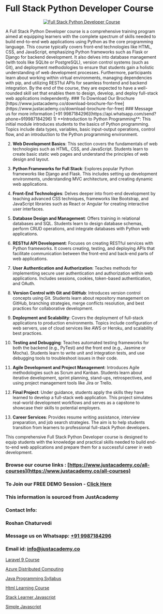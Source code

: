 # Full Stack Python Developer Course

<p align="center">
  <a href="https://justacademy.co/program-detail/full-stack-web-development">
    <img src="https://justacademy.co/storage2/program_images/1704700371.webp" alt="Full Stack Python Developer Course">
  </a>
</p>
A Full Stack Python Developer course is a comprehensive training program aimed at equipping learners with the complete spectrum of skills needed to build end-to-end web applications using Python as the core programming language. This course typically covers front-end technologies like HTML, CSS, and JavaScript, emphasizing Python frameworks such as Flask or Django for backend development. It also delves into database management (with tools like SQLite or PostgreSQL), version control systems (such as Git), and deployment methodologies to ensure that students gain a holistic understanding of web development processes. Furthermore, participants learn about working within virtual environments, managing dependencies with pip, and utilizing RESTful APIs for seamless frontend and backend integration. By the end of the course, they are expected to have a well-rounded skill set that enables them to design, develop, and deploy full-stack web applications independently.
### To Download Our Brochure [https://www.justacademy.co/download-brochure-for-free](https://www.justacademy.co/download-brochure-for-free)
### Message us for more information [+91 9987184296](https://api.whatsapp.com/send?phone=919987184296)
1) **Introduction to Python Programming**: This initial module introduces students to the basics of Python programming. Topics include data types, variables, basic input-output operations, control flow, and an introduction to the Python programming environment.

2) **Web Development Basics**: This section covers the fundamentals of web technologies such as HTML, CSS, and JavaScript. Students learn to create basic static web pages and understand the principles of web design and layout.

3) **Python Frameworks for Full Stack**: Explores popular Python frameworks like Django and Flask. This includes setting up development environments, understanding MVC architecture, and creating dynamic web applications.

4) **Front-End Technologies**: Delves deeper into front-end development by teaching advanced CSS techniques, frameworks like Bootstrap, and JavaScript libraries such as React or Angular for creating interactive user interfaces.

5) **Database Design and Management**: Offers training in relational databases and SQL. Students learn to design database schemas, perform CRUD operations, and integrate databases with Python web applications.

6) **RESTful API Development**: Focuses on creating RESTful services with Python frameworks. It covers creating, testing, and deploying APIs that facilitate communication between the front-end and back-end parts of web applications.

7) **User Authentication and Authorization**: Teaches methods for implementing secure user authentication and authorization within web applications. Includes sessions, cookies, token-based authentication, and OAuth.

8) **Version Control with Git and GitHub**: Introduces version control concepts using Git. Students learn about repository management on GitHub, branching strategies, merge conflicts resolution, and best practices for collaborative development.

9) **Deployment and Scalability**: Covers the deployment of full-stack applications to production environments. Topics include configuration of web servers, use of cloud services like AWS or Heroku, and scalability best practices.

10) **Testing and Debugging**: Teaches automated testing frameworks for both the backend (e.g., PyTest) and the front end (e.g., Jasmine or Mocha). Students learn to write unit and integration tests, and use debugging tools to troubleshoot issues in their code.

11) **Agile Development and Project Management**: Introduces Agile methodologies such as Scrum and Kanban. Students learn about iterative development, sprint planning, stand-ups, retrospectives, and using project management tools like Jira or Trello.

12) **Final Project**: Under guidance, students apply the skills they have learned to develop a full-stack web application. This project simulates real-world development workflows and serves as a capstone to showcase their skills to potential employers.

13) **Career Services**: Provides resume writing assistance, interview preparation, and job search strategies. The aim is to help students transition from learners to professional full-stack Python developers.

This comprehensive Full Stack Python Developer course is designed to equip students with the knowledge and practical skills needed to build end-to-end web applications and prepare them for a successful career in web development.

### Browse our course links : [https://www.justacademy.co/all-courses](https://www.justacademy.co/all-courses) 
### To Join our FREE DEMO Session - [Click Here](https://www.justacademy.co/register-for-course-demo)


### This information is sourced from JustAcademy
### Contact Info:
### Roshan Chaturvedi
### Message us on Whatsapp: [+91 9987184296](https://api.whatsapp.com/send?phone=919987184296)
### Email id: [info@justacademy.co](mailto:info@justacademy.co)
                
[Laravel 9 Course](https://www.linkedin.com/pulse/laravel-9-course-justacademy-mumbai-zrmgc?trackingId=g3zSQ3LHBFvLn15jc0CQ9g%3D%3D&lipi=urn%3Ali%3Apage%3Ad_flagship3_showcase_admin%3BrO72kZqIQGOMCosqCkrMnA%3D%3D)

[Azure Distributed Computing](https://www.linkedin.com/pulse/azure-distributed-computing-justacademy-mumbai-zqzsc?trackingId=ODN4dLsfWtk7uWt0d6EYpQ%3D%3D&lipi=urn%3Ali%3Apage%3Ad_flagship3_showcase_admin%3B%2Fp6Xeq9yQHuq%2BIOH7VpqxQ%3D%3D)

[Java Programming Syllabus](https://medium.com/@akanshapatil/java-programming-syllabus-7f733546d556)

[Html Learning Course](https://medium.com/@mahi3106/html-learning-course-036eab88d30e)

[Stack Learner Javascript](https://justacademyin.github.io/Articles/Stack-Learner-Javascript)

[Simple Javascript](https://justacademyin.github.io/justacademy/simple-javascript)

